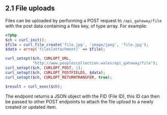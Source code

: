 ## 2.1 File uploads 

Files can be uploaded by performing a POST request to ```/api_gateway/file``` with
the post data containing a files key, of type array. For example:

```php
<?php
$ch = curl_init(); 
$file = curl_file_create('file.jpg', 'image/jpeg', 'file.jpg'); 
$data = array('files[attachment]' => $file);

curl_setopt($ch, CURLOPT_URL, 
            "http://www.peoplescollection.wales/api_gateway/file"); 
curl_setopt($ch, CURLOPT_POST, 1); 
curl_setopt($ch, CURLOPT_POSTFIELDS, $data);
curl_setopt($ch, CURLOPT_RETURNTRANSFER, true);

$result = curl_exec($ch);
```

The endpoint returns a JSON object with the FID (File ID), this ID can then be
passed to other POST endpoints to attach the file upload to a newly created or
updated item.
